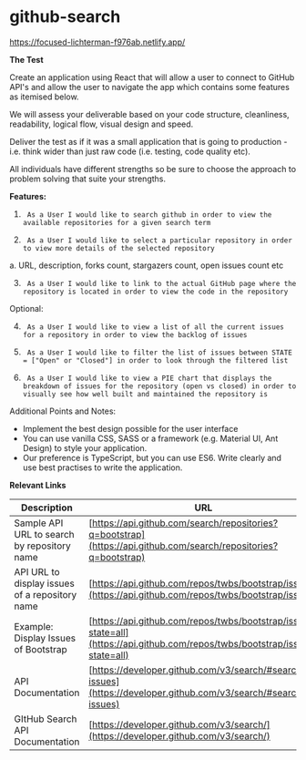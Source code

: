 # github-search
https://focused-lichterman-f976ab.netlify.app/

**The Test**

Create an application using React that will allow a user to connect to GitHub API's and
allow the user to navigate the app which contains some features as itemised below.

We will assess your deliverable based on your code structure, cleanliness, readability, logical flow, visual design and speed.

Deliver the test as if it was a small application that is going to production - i.e. think wider than just raw code (i.e. testing, code quality etc).

All individuals have different strengths so be sure to choose the approach to problem solving that suite your strengths.

**Features:**

1)      As a User I would like to search github in order to view the available repositories for a given search term

2)      As a User I would like to select a particular repository in order to view more details of the selected repository

a.      URL, description, forks count, stargazers count, open issues count etc

3)      As a User I would like to link to the actual GitHub page where the repository is located in order to view the code in the repository

Optional:

4)      As a User I would like to view a list of all the current issues for a repository in order to view the backlog of issues

5)      As a User I would like to filter the list of issues between STATE = ["Open" or "Closed"] in order to look through the filtered list

6)      As a User I would like to view a PIE chart that displays the breakdown of issues for the repository (open vs closed) in order to visually see how well built and maintained the repository is



Additional Points and Notes:

- Implement the best design possible for the user interface
- You can use vanilla CSS, SASS or a framework (e.g. Material UI, Ant Design) to style your application.
- Our preference is TypeScript, but you can use ES6.  Write clearly and use best practises to write the application.

**Relevant Links**

| **Description** | **URL** |
| --- | --- |
| Sample API URL to search by repository name | [https://api.github.com/search/repositories?q=bootstrap](https://api.github.com/search/repositories?q=bootstrap) |
| API URL to display issues of a repository name | [https://api.github.com/repos/twbs/bootstrap/issues](https://api.github.com/repos/twbs/bootstrap/issues)|
| Example: Display Issues of Bootstrap | [https://api.github.com/repos/twbs/bootstrap/issues?state=all](https://api.github.com/repos/twbs/bootstrap/issues?state=all) |
| API Documentation | [https://developer.github.com/v3/search/#search-issues](https://developer.github.com/v3/search/#search-issues) |
| GItHub Search API Documentation | [https://developer.github.com/v3/search/](https://developer.github.com/v3/search/) |
